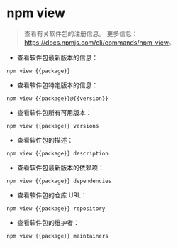 # npm view

> 查看有关软件包的注册信息。
> 更多信息：<https://docs.npmjs.com/cli/commands/npm-view>。

- 查看软件包最新版本的信息：

`npm view {{package}}`

- 查看软件包特定版本的信息：

`npm view {{package}}@{{version}}`

- 查看软件包所有可用版本：

`npm view {{package}} versions`

- 查看软件包的描述：

`npm view {{package}} description`

- 查看软件包最新版本的依赖项：

`npm view {{package}} dependencies`

- 查看软件包的仓库 URL：

`npm view {{package}} repository`

- 查看软件包的维护者：

`npm view {{package}} maintainers`